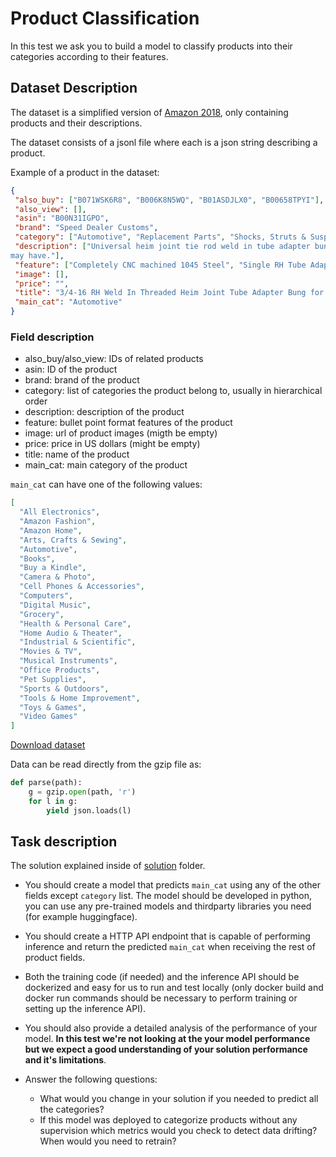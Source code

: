 # Product Classification

In this test we ask you to build a model to classify products into their categories according to their features.

## Dataset Description

The dataset is a simplified version of [Amazon 2018](https://jmcauley.ucsd.edu/data/amazon/), only containing products and their descriptions.

The dataset consists of a jsonl file where each is a json string describing a product.

Example of a product in the dataset:

```json
{
 "also_buy": ["B071WSK6R8", "B006K8N5WQ", "B01ASDJLX0", "B00658TPYI"],
 "also_view": [],
 "asin": "B00N31IGPO",
 "brand": "Speed Dealer Customs",
 "category": ["Automotive", "Replacement Parts", "Shocks, Struts & Suspension", "Tie Rod Ends & Parts", "Tie Rod Ends"],
 "description": ["Universal heim joint tie rod weld in tube adapter bung. Made in the USA by Speed Dealer Customs. Tube adapter measurements are as in the title, please contact us about any questions you
may have."],
 "feature": ["Completely CNC machined 1045 Steel", "Single RH Tube Adapter", "Thread: 3/4-16", "O.D.: 1-1/4", "Fits 1-1/4\" tube with .120\" wall thickness"],
 "image": [],
 "price": "",
 "title": "3/4-16 RH Weld In Threaded Heim Joint Tube Adapter Bung for 1-1/4&quot; Dia by .120 Wall Tube",
 "main_cat": "Automotive"
}
```

### Field description

- also_buy/also_view: IDs of related products
- asin: ID of the product
- brand: brand of the product
- category: list of categories the product belong to, usually in hierarchical order
- description: description of the product
- feature: bullet point format features of the product
- image: url of product images (migth be empty)
- price: price in US dollars (might be empty)
- title: name of the product
- main_cat: main category of the product

`main_cat` can have one of the following values:

```json
[
  "All Electronics",
  "Amazon Fashion",
  "Amazon Home",
  "Arts, Crafts & Sewing",
  "Automotive",
  "Books",
  "Buy a Kindle",
  "Camera & Photo",
  "Cell Phones & Accessories",
  "Computers",
  "Digital Music",
  "Grocery",
  "Health & Personal Care",
  "Home Audio & Theater",
  "Industrial & Scientific",
  "Movies & TV",
  "Musical Instruments",
  "Office Products",
  "Pet Supplies",
  "Sports & Outdoors",
  "Tools & Home Improvement",
  "Toys & Games",
  "Video Games"
]
```

[Download dataset](https://drive.google.com/file/d/1Zf0Kdby-FHLdNXatMP0AD2nY0h-cjas3/view?usp=sharing)

Data can be read directly from the gzip file as:

```python
def parse(path):
    g = gzip.open(path, 'r')
    for l in g:
        yield json.loads(l)
```

## Task description

The solution explained inside of [solution](solution) folder.

- You should create a model that predicts `main_cat` using any of the other fields except `category` list. The model should be developed in python, you can use any pre-trained models and thirdparty
  libraries you need (for example huggingface).

- You should create a HTTP API endpoint that is capable of performing inference and return the predicted `main_cat` when receiving the rest of product fields.

- Both the training code (if needed) and the inference API should be dockerized and easy for us to run and test locally (only docker build and docker run commands should be necessary to perform training
  or setting up the inference API).

- You should also provide a detailed analysis of the performance of your model. **In this test we're not looking at the your model performance but we expect a good understanding of your solution
  performance and it's limitations**.

- Answer the following questions:
  - What would you change in your solution if you needed to predict all the categories?
  - If this model was deployed to categorize products without any supervision which metrics would you check to detect data drifting? When would you need to retrain?
